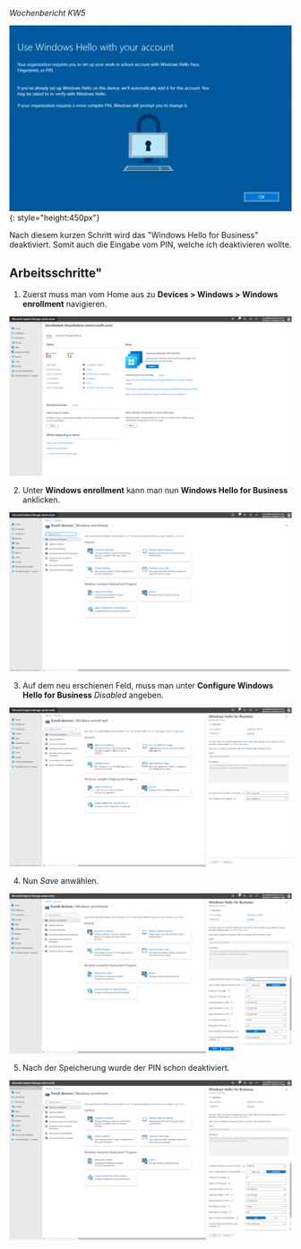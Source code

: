 *Wochenbericht KW5*

![PIN Windows ](../img/w/w5/w5_x.png){: style="height:450px"}

Nach diesem kurzen Schritt wird das "Windows Hello for Business" deaktiviert. Somit auch die Eingabe vom PIN, welche ich deaktivieren wollte.

## Arbeitsschritte"
     
1. Zuerst muss man vom Home aus zu **Devices > Windows > Windows enrollment** navigieren.

![Home Feld](../img/w/w5/w5_1.png)

2. Unter **Windows enrollment** kann man nun **Windows Hello for Business** anklicken.

![Windows enrollment](../img/w/w5/w5_3.png)

3. Auf dem neu erschienen Feld, muss man unter **Configure Windows Hello for Business** *Disabled* angeben.

![Windows enrollment 2](../img/w/w5/w5_4.png)

4. Nun *Save* anwählen.

![Windows enrollment 3](../img/w/w5/w5_5.png)

5. Nach der Speicherung wurde der PIN schon deaktiviert.

![Windows enrollment 4](../img/w/w5/w5_6.png)
